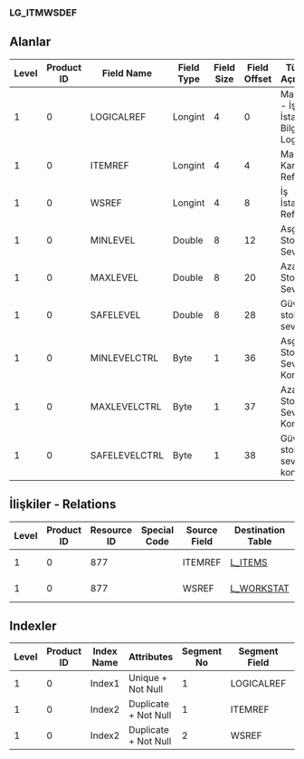 ### LG_ITMWSDEF

## Alanlar

**Level**|**Product ID**|**Field Name**|**Field Type**|**Field Size**|**Field Offset**|**Türkçe Açıklama**|**Expression**
-----|-----|-----|-----|-----|-----|-----|-----
1|0|LOGICALREF|Longint|4|0|Malzeme - İş İstasyonu Bilgisi Log. Ref.|Item - Workstation Information Logical Reference
1|0|ITEMREF|Longint|4|4|Malzeme Kartı Referansı|Item Card Reference
1|0|WSREF|Longint|4|8|İş İstasyonu Ref.|Workstation Reference
1|0|MINLEVEL|Double|8|12|Asgari Stok Seviyesi|Minimum Inventory Level
1|0|MAXLEVEL|Double|8|20|Azami Stok Seviyesi|Maximum Inventory Level
1|0|SAFELEVEL|Double|8|28|Güvenlik stok seviyesi|Safety Inventory Level
1|0|MINLEVELCTRL|Byte|1|36|Asgari Stok Seviye Kontrolü|Minimum Inventory Level Control
1|0|MAXLEVELCTRL|Byte|1|37|Azami Stok Seviyesi Kontrolü|Maximum Inventory Level Control
1|0|SAFELEVELCTRL|Byte|1|38|Güvenlik stok seviyesi kontrolü|Safety Inventory Level Control

## İlişkiler - Relations

**Level**|**Product ID**|**Resource ID**|**Special Code**|**Source Field**|**Destination Table**|**Destination Field**|**Relation Type**|**Extra Condition**
-----|-----|-----|-----|-----|-----|-----|-----|-----
1|0|877||ITEMREF|[L_ITEMS](../LG_ITEMS "L_ITEMS")|LOGICALREF|one-to-one|
1|0|877||WSREF|[L_WORKSTAT](../LG_WORKSTAT "L_WORKSTAT")|LOGICALREF|one-to-one|

## Indexler

**Level**|**Product ID**|**Index Name**|**Attributes**|**Segment No**|**Segment Field**|**Sense**
-----|-----|-----|-----|-----|-----|-----
1|0|Index1|Unique + Not Null|1|LOGICALREF|Ascending
1|0|Index2|Duplicate + Not Null|1|ITEMREF|Ascending
1|0|Index2|Duplicate + Not Null|2|WSREF|Ascending

